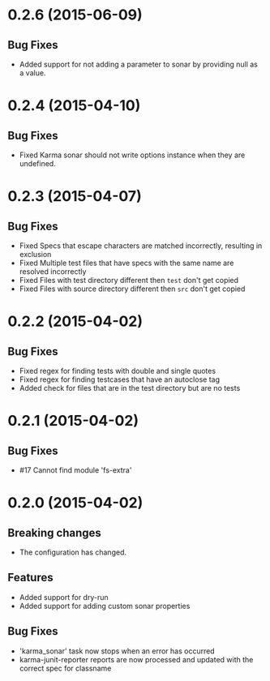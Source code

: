 <a name="0.2.6"></a>
# 0.2.6 (2015-06-09)

## Bug Fixes
- Added support for not adding a parameter to sonar by providing null as a value.

<a name="0.2.4"></a>
# 0.2.4 (2015-04-10)

## Bug Fixes
- Fixed Karma sonar should not write options instance when they are undefined.

<a name="0.2.3"></a>
# 0.2.3 (2015-04-07)

## Bug Fixes
- Fixed Specs that escape characters are matched incorrectly, resulting in exclusion
- Fixed Multiple test files that have specs with the same name are resolved incorrectly
- Fixed Files with test directory different then `test` don't get copied
- Fixed Files with source directory different then `src` don't get copied

<a name="0.2.2"></a>
# 0.2.2 (2015-04-02)

## Bug Fixes
- Fixed regex for finding tests with double and single quotes
- Fixed regex for finding testcases that have an autoclose tag
- Added check for files that are in the test directory but are no tests

<a name="0.2.1"></a>
# 0.2.1 (2015-04-02)

## Bug Fixes
- #17 Cannot find module 'fs-extra'

<a name="0.2.0"></a>
# 0.2.0 (2015-04-02)

## Breaking changes
- The configuration has changed.

## Features
- Added support for dry-run
- Added support for adding custom sonar properties

## Bug Fixes
- 'karma_sonar' task now stops when an error has occurred
- karma-junit-reporter reports are now processed and updated with the correct spec for classname